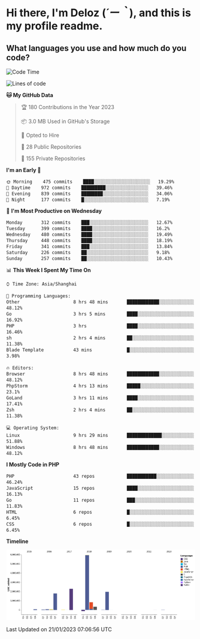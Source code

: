 # **Hi there, I'm Deloz (*´ー｀*), and this is my profile readme.**
<!--  [![Profile views](https://gpvc.arturio.dev/dank-del)](https://github.com/dank-del) -->
## **What languages you use and how much do you code?**

<!--START_SECTION:waka-->
![Code Time](http://img.shields.io/badge/Code%20Time-725%20hrs%2042%20mins-blue)

![Lines of code](https://img.shields.io/badge/From%20Hello%20World%20I%27ve%20Written-13%20Million%20lines%20of%20code-blue)

**🐱 My GitHub Data** 

> 🏆 180 Contributions in the Year 2023
 > 
> 📦 3.0 MB Used in GitHub's Storage 
 > 
> 💼 Opted to Hire
 > 
> 📜 28 Public Repositories 
 > 
> 🔑 155 Private Repositories  
 > 
**I'm an Early 🐤** 

```text
🌞 Morning    475 commits    ████░░░░░░░░░░░░░░░░░░░░░   19.29% 
🌆 Daytime    972 commits    █████████░░░░░░░░░░░░░░░░   39.46% 
🌃 Evening    839 commits    ████████░░░░░░░░░░░░░░░░░   34.06% 
🌙 Night      177 commits    █░░░░░░░░░░░░░░░░░░░░░░░░   7.19%

```
📅 **I'm Most Productive on Wednesday** 

```text
Monday       312 commits    ███░░░░░░░░░░░░░░░░░░░░░░   12.67% 
Tuesday      399 commits    ████░░░░░░░░░░░░░░░░░░░░░   16.2% 
Wednesday    480 commits    ████░░░░░░░░░░░░░░░░░░░░░   19.49% 
Thursday     448 commits    ████░░░░░░░░░░░░░░░░░░░░░   18.19% 
Friday       341 commits    ███░░░░░░░░░░░░░░░░░░░░░░   13.84% 
Saturday     226 commits    ██░░░░░░░░░░░░░░░░░░░░░░░   9.18% 
Sunday       257 commits    ██░░░░░░░░░░░░░░░░░░░░░░░   10.43%

```


📊 **This Week I Spent My Time On** 

```text
⌚︎ Time Zone: Asia/Shanghai

💬 Programming Languages: 
Other                    8 hrs 48 mins       ████████████░░░░░░░░░░░░░   48.12% 
Go                       3 hrs 5 mins        ████░░░░░░░░░░░░░░░░░░░░░   16.92% 
PHP                      3 hrs               ████░░░░░░░░░░░░░░░░░░░░░   16.46% 
sh                       2 hrs 4 mins        ██░░░░░░░░░░░░░░░░░░░░░░░   11.38% 
Blade Template           43 mins             █░░░░░░░░░░░░░░░░░░░░░░░░   3.98%

🔥 Editors: 
Browser                  8 hrs 48 mins       ████████████░░░░░░░░░░░░░   48.12% 
PhpStorm                 4 hrs 13 mins       █████░░░░░░░░░░░░░░░░░░░░   23.1% 
GoLand                   3 hrs 11 mins       ████░░░░░░░░░░░░░░░░░░░░░   17.41% 
Zsh                      2 hrs 4 mins        ██░░░░░░░░░░░░░░░░░░░░░░░   11.38%

💻 Operating System: 
Linux                    9 hrs 29 mins       █████████████░░░░░░░░░░░░   51.88% 
Windows                  8 hrs 48 mins       ████████████░░░░░░░░░░░░░   48.12%

```

**I Mostly Code in PHP** 

```text
PHP                      43 repos            ███████████░░░░░░░░░░░░░░   46.24% 
JavaScript               15 repos            ████░░░░░░░░░░░░░░░░░░░░░   16.13% 
Go                       11 repos            ███░░░░░░░░░░░░░░░░░░░░░░   11.83% 
HTML                     6 repos             █░░░░░░░░░░░░░░░░░░░░░░░░   6.45% 
CSS                      6 repos             █░░░░░░░░░░░░░░░░░░░░░░░░   6.45%

```


**Timeline**

![Chart not found](https://raw.githubusercontent.com/deloz/deloz/main/charts/bar_graph.png) 


 Last Updated on 21/01/2023 07:06:56 UTC
<!--END_SECTION:waka-->
